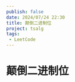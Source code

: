 ```yaml
---
publish: false
date: 2024/07/24 22:30
title: 颠倒二进制位
project: tsalg
tags:
 - LeetCode
---
```


# 颠倒二进制位
